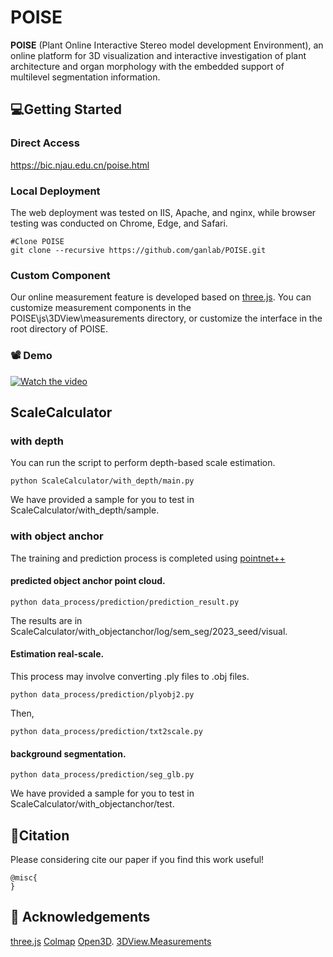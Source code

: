 # POISE

**POISE** (Plant Online Interactive Stereo model development Environment), an online platform for 3D visualization and interactive investigation of plant architecture and organ morphology with the embedded support of multilevel segmentation information.


## :computer:Getting Started
### Direct Access
https://bic.njau.edu.cn/poise.html
### Local Deployment
The web deployment was tested on IIS, Apache, and nginx, while browser testing was conducted on Chrome, Edge, and Safari.
```shell
#Clone POISE
git clone --recursive https://github.com/ganlab/POISE.git
```

### Custom Component
Our online measurement feature is developed based on [three.js](https://github.com/mrdoob/three.js). You can customize measurement components in the POISE\js\3DView\measurements directory, or customize the interface in the root directory of POISE.



### :film_projector: Demo

[![Watch the video](https://img.youtube.com/vi/mZH4Jgh5X0I/hqdefault.jpg)](https://youtu.be/mZH4Jgh5X0I)

## ScaleCalculator
### with depth
You can run the script to perform depth-based scale estimation. 
```shell
python ScaleCalculator/with_depth/main.py 
```
We have provided a sample for you to test in ScaleCalculator/with_depth/sample.

### with object anchor
The training and prediction process is completed using [pointnet++](https://github.com/yanx27/Pointnet_Pointnet2_pytorch)

#### predicted object anchor point cloud.
```shell
python data_process/prediction/prediction_result.py
```
The results are in ScaleCalculator/with_objectanchor/log/sem_seg/2023_seed/visual. 

#### Estimation real-scale.

This process may involve converting .ply files to .obj files.
```shell
python data_process/prediction/plyobj2.py
```
Then,
```shell
python data_process/prediction/txt2scale.py
```

#### background segmentation.
```shell
python data_process/prediction/seg_glb.py
```

We have provided a sample for you to test in ScaleCalculator/with_objectanchor/test.

## :book:Citation
Please considering cite our paper if you find this work useful!
```
@misc{
}
```

## :clap: Acknowledgements
[three.js](https://github.com/mrdoob/three.js)
[Colmap](https://github.com/colmap/colmap)
[Open3D](https://github.com/isl-org/Open3D).
[3DView.Measurements](https://github.com/AwesomeTeamOne/3DView.Measurements)

